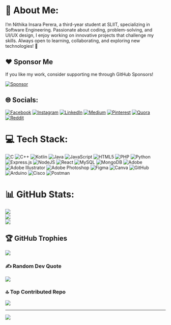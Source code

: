 # 💫 About Me:
I’m Nithika Insara Perera, a third-year student at SLIIT, specializing in Software Engineering. Passionate about coding, problem-solving, and UI/UX design, I enjoy working on innovative projects that challenge my skills. Always open to learning, collaborating, and exploring new technologies! 🚀
## ❤️ Sponsor Me
If you like my work, consider supporting me through GitHub Sponsors!  

[![Sponsor](https://img.shields.io/badge/Sponsor-Me-pink?style=for-the-badge&logo=github)](https://github.com/sponsors/NIKKAvRULZ)


## 🌐 Socials:
[![Facebook](https://img.shields.io/badge/Facebook-%231877F2.svg?logo=Facebook&logoColor=white)](https://facebook.com/nithika.perera.9) [![Instagram](https://img.shields.io/badge/Instagram-%23E4405F.svg?logo=Instagram&logoColor=white)](https://instagram.com/nikka_rulz) [![LinkedIn](https://img.shields.io/badge/LinkedIn-%230077B5.svg?logo=linkedin&logoColor=white)](https://linkedin.com/in/nithika-perera-519197254) [![Medium](https://img.shields.io/badge/Medium-12100E?logo=medium&logoColor=white)](https://medium.com/@@nithika151) [![Pinterest](https://img.shields.io/badge/Pinterest-%23E60023.svg?logo=Pinterest&logoColor=white)](https://pinterest.com/nithika151) [![Quora](https://img.shields.io/badge/Quora-%23B92B27.svg?logo=Quora&logoColor=white)](https://quora.com/profile/Nithika-Perera-2) [![Reddit](https://img.shields.io/badge/Reddit-%23FF4500.svg?logo=Reddit&logoColor=white)](https://reddit.com/user/u/N_I_K_K_A) 

# 💻 Tech Stack:
![C](https://img.shields.io/badge/c-%2300599C.svg?style=for-the-badge&logo=c&logoColor=white) ![C++](https://img.shields.io/badge/c++-%2300599C.svg?style=for-the-badge&logo=c%2B%2B&logoColor=white) ![Kotlin](https://img.shields.io/badge/kotlin-%237F52FF.svg?style=for-the-badge&logo=kotlin&logoColor=white) ![Java](https://img.shields.io/badge/java-%23ED8B00.svg?style=for-the-badge&logo=openjdk&logoColor=white) ![JavaScript](https://img.shields.io/badge/javascript-%23323330.svg?style=for-the-badge&logo=javascript&logoColor=%23F7DF1E) ![HTML5](https://img.shields.io/badge/html5-%23E34F26.svg?style=for-the-badge&logo=html5&logoColor=white) ![PHP](https://img.shields.io/badge/php-%23777BB4.svg?style=for-the-badge&logo=php&logoColor=white) ![Python](https://img.shields.io/badge/python-3670A0?style=for-the-badge&logo=python&logoColor=ffdd54) ![Express.js](https://img.shields.io/badge/express.js-%23404d59.svg?style=for-the-badge&logo=express&logoColor=%2361DAFB) ![NodeJS](https://img.shields.io/badge/node.js-6DA55F?style=for-the-badge&logo=node.js&logoColor=white) ![React](https://img.shields.io/badge/react-%2320232a.svg?style=for-the-badge&logo=react&logoColor=%2361DAFB) ![MySQL](https://img.shields.io/badge/mysql-4479A1.svg?style=for-the-badge&logo=mysql&logoColor=white) ![MongoDB](https://img.shields.io/badge/MongoDB-%234ea94b.svg?style=for-the-badge&logo=mongodb&logoColor=white) ![Adobe](https://img.shields.io/badge/adobe-%23FF0000.svg?style=for-the-badge&logo=adobe&logoColor=white) ![Adobe Illustrator](https://img.shields.io/badge/adobe%20illustrator-%23FF9A00.svg?style=for-the-badge&logo=adobe%20illustrator&logoColor=white) ![Adobe Photoshop](https://img.shields.io/badge/adobe%20photoshop-%2331A8FF.svg?style=for-the-badge&logo=adobe%20photoshop&logoColor=white) ![Figma](https://img.shields.io/badge/figma-%23F24E1E.svg?style=for-the-badge&logo=figma&logoColor=white) ![Canva](https://img.shields.io/badge/Canva-%2300C4CC.svg?style=for-the-badge&logo=Canva&logoColor=white) ![GitHub](https://img.shields.io/badge/github-%23121011.svg?style=for-the-badge&logo=github&logoColor=white) ![Arduino](https://img.shields.io/badge/-Arduino-00979D?style=for-the-badge&logo=Arduino&logoColor=white) ![Cisco](https://img.shields.io/badge/cisco-%23049fd9.svg?style=for-the-badge&logo=cisco&logoColor=black) ![Postman](https://img.shields.io/badge/Postman-FF6C37?style=for-the-badge&logo=postman&logoColor=white)
# 📊 GitHub Stats:
![](https://github-readme-stats.vercel.app/api?username=NIKKAvRULZ&theme=aura&hide_border=false&include_all_commits=true&count_private=true)<br/>
![](https://github-readme-streak-stats.herokuapp.com/?user=NIKKAvRULZ&theme=aura&hide_border=false)<br/>
![](https://github-readme-stats.vercel.app/api/top-langs/?username=NIKKAvRULZ&theme=aura&hide_border=false&include_all_commits=true&count_private=true&layout=compact)

## 🏆 GitHub Trophies
![](https://github-profile-trophy.vercel.app/?username=NIKKAvRULZ&theme=aura&no-frame=true&no-bg=true&margin-w=4)

### ✍️ Random Dev Quote
![](https://quotes-github-readme.vercel.app/api?type=vetical&theme=dark)

### 🔝 Top Contributed Repo
![](https://github-contributor-stats.vercel.app/api?username=NIKKAvRULZ&limit=5&theme=aura&combine_all_yearly_contributions=true)

---
[![](https://visitcount.itsvg.in/api?id=NIKKAvRULZ&icon=0&color=13)](https://visitcount.itsvg.in)

<!-- Proudly created with GPRM ( https://gprm.itsvg.in ) -->
